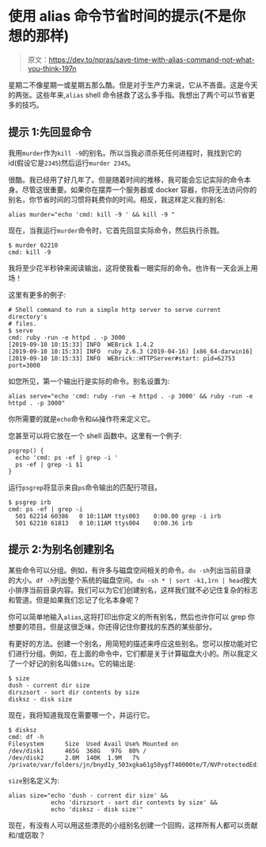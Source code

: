 # 使用 alias 命令节省时间的提示(不是你想的那样)

> 原文：<https://dev.to/npras/save-time-with-alias-command-not-what-you-think-197n>

星期二不像星期一或星期五那么酷。但是对于生产力来说，它从不吝啬。这是今天的两张。这些年来,`alias` shell 命令拯救了这么多手指。我想出了两个可以节省更多的技巧。

## 提示 1:先回显命令

我用`murder`作为`kill -9`的别名。所以当我必须杀死任何进程时，我找到它的 id(假设它是`2345`)然后运行`murder 2345`。

很酷。我已经用了好几年了。但是随着时间的推移，我可能会忘记实际的命令本身。尽管这很重要。如果你在摆弄一个服务器或 docker 容器，你将无法访问你的别名，你节省时间的习惯将耗费你的时间。相反，我这样定义我的别名:

```
alias murder="echo 'cmd: kill -9 ' && kill -9 " 
```

现在，当我运行`murder`命令时，它首先回显实际命令，然后执行杀戮。

```
$ murder 62210
cmd: kill -9 
```

我将至少花半秒钟来阅读输出，这将使我看一眼实际的命令。也许有一天会派上用场！

这里有更多的例子:

```
# Shell command to run a simple http server to serve current directory's
# files.
$ serve
cmd: ruby -run -e httpd . -p 3000
[2019-09-10 10:15:33] INFO  WEBrick 1.4.2
[2019-09-10 10:15:33] INFO  ruby 2.6.3 (2019-04-16) [x86_64-darwin16]
[2019-09-10 10:15:33] INFO  WEBrick::HTTPServer#start: pid=62753 port=3000 
```

如您所见，第一个输出行是实际的命令。别名设置为:

```
alias serve="echo 'cmd: ruby -run -e httpd . -p 3000' && ruby -run -e httpd . -p 3000" 
```

你所需要的就是`echo`命令和`&&`操作符来定义它。

您甚至可以将它放在一个 shell 函数中。这里有一个例子:

```
psgrep() {
  echo 'cmd: ps -ef | grep -i '
  ps -ef | grep -i $1
} 
```

运行`psgrep`将显示来自`ps`命令输出的匹配行项目。

```
$ psgrep irb
cmd: ps -ef | grep -i
  501 62214 60386   0 10:11AM ttys003    0:00.00 grep -i irb
  501 62210 61813   0 10:11AM ttys004    0:00.36 irb 
```

## 提示 2:为别名创建别名

某些命令可以分组。例如，有许多与磁盘空间相关的命令。`du -sh`列出当前目录的大小。`df -h`列出整个系统的磁盘空间。`du -sh * | sort -k1,1rn | head`按大小排序当前目录内容。我们可以为它们创建别名，这样我们就不必记住复杂的标志和管道。但是如果我们忘记了化名本身呢？

你可以简单地输入`alias`,这将打印出你定义的所有别名，然后也许你可以 grep 你想要的项目。但是这很乏味，你还得记住你要找的东西的某些部分。

有更好的方法。创建一个别名，用简短的描述来呼应这些别名。您可以按功能对它们进行分组。例如，在上面的命令中，它们都是关于计算磁盘大小的。所以我定义了一个好记的别名叫做`size`。它的输出是:

```
$ size
dush - current dir size
dirszsort - sort dir contents by size
disksz - disk size 
```

现在，我将知道我现在需要哪一个，并运行它。

```
$ disksz
cmd: df -h
Filesystem      Size  Used Avail Use% Mounted on
/dev/disk1      465G  368G   97G  80% /
/dev/disk2      2.0M  140K  1.9M   7% /private/var/folders/jn/bnyd1y_503xgka61g50ygf740000te/T/NVProtectedEditingSpace 
```

`size`别名定义为:

```
alias size="echo 'dush - current dir size' &&
            echo 'dirszsort - sort dir contents by size' &&
            echo 'disksz - disk size'" 
```

现在，有没有人可以用这些漂亮的小组别名创建一个回购，这样所有人都可以贡献和/或窃取？